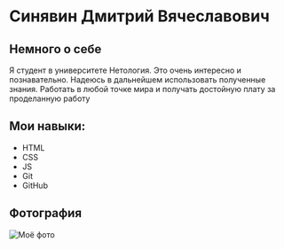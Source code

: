 # Синявин Дмитрий Вячеславович

## Немного о себе
Я студент в университете Нетология. Это очень интересно и познавательно. Надеюсь в дальнейшем использовать полученные знания. Работать в любой точке мира и получать достойную плату за проделанную работу

## Мои навыки:
* HTML
* CSS
* JS
* Git
* GitHub

## Фотография
![Моё фото](https://user-images.githubusercontent.com/101508648/183289543-122467c3-9d6b-4914-beee-4616f7d6c4e4.jpg)